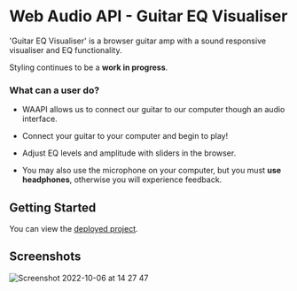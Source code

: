 # Web Audio API - Guitar EQ Visualiser

'Guitar EQ Visualiser' is a browser guitar amp with a sound responsive visualiser and EQ functionality.

Styling continues to be a **work in progress**.

### What can a user do?

-   WAAPI allows us to connect our guitar to our computer though an audio interface.
-   Connect your guitar to your computer and begin to play!
-   Adjust EQ levels and amplitude with sliders in the browser.

-   You may also use the microphone on your computer, but you must **use headphones**, otherwise you will experience feedback.

## Getting Started

You can view the <a href="https://webaudioapi-guitar.vercel.app/">deployed project</a>.


## Screenshots



![Screenshot 2022-10-06 at 14 27 47](https://user-images.githubusercontent.com/73913997/194312692-d8c09cb0-df9e-4c7b-a8a9-7a82298350bc.png)

